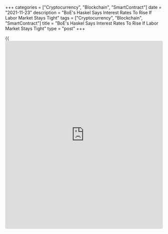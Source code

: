 +++
categories = ["Cryptocurrency", "Blockchain", "SmartContract"]
date = "2021-11-23"
description = "BoE's Haskel Says Interest Rates To Rise If Labor Market Stays Tight"
tags = ["Cryptocurrency", "Blockchain", "SmartContract"]
title = "BoE's Haskel Says Interest Rates To Rise If Labor Market Stays Tight"
type = "post"
+++

{{<iframe id="large-banner" src="https://www.bounty.group/#slide=10.0" width="100%" height="600" scrolling="no" style="border: 0px solid rgb(216, 221, 230); border-radius: 3px;">}}

U.K. interest rates would have to be raised if the labor market stays
tight, Bank of England Policymaker Jonathan Haskel said on Tuesday.

"Even though much of the current inflation is due to outside forces such
as energy prices, but the labor market is tight and we have to be
vigilant," the banker said.  
If the labor market stays tight, Bank Rate will have to rise, he said.

Markets widely expect the BoE to hike its rate in December as inflation
remains high and the labor market continues to strengthen.

Haskel noted that the [economy][1] recovered largely from the shock
caused by the pandemic.

"On current data, almost no rise in unemployment and the likely
reabsorption of nearly all workers who were furloughed, who at one point
accounted for almost one third of the workforce," said Haskel.

"In my view the prospective rise in Bank Rate from its emergency level -
when that comes - is not a bug, but a feature," Haskel said. It reflects
the success of the policies, mostly fiscal, [health][2] and science that
have supported the economy over the pandemic, he added.

For comments and feedback [contact](https://www.playgroundfx.com/contact/): editorial@rtt[news](https://www.letsplayfx.com/blog/forex-news-website/).com

[Economic News][1]

 **What parts of the world are seeing the best (and worst) economic
performances lately? Click[here][3] to check out our [Econ Scorecard][3]
and find out! See up-to-the-moment [ranking](https://www.playgroundfx.com/blog/crypto-exchange-ranking/)s for the best and worst
performers in [GDP][4], [unemployment rate][5], [inflation][6] and much
more.**

   1. www.rtt[news](https://www.letsplayfx.com/blog/forex-news-website/).com/Content/EconomicNews.aspx
   2. www.rtt[news](https://www.letsplayfx.com/blog/forex-news-website/).com/Content/Health.aspx
   3. www.rtt[news](https://www.letsplayfx.com/blog/forex-news-website/).com/economic-scorecard/world-rank/retail-sales/highest-performance.aspx
   4. www.rtt[news](https://www.letsplayfx.com/blog/forex-news-website/).com/economic-scorecard/world-rank/GDP/highest-performance.aspx
   5. www.rtt[news](https://www.letsplayfx.com/blog/forex-news-website/).com/economic-scorecard/world-rank/unemployment-rate/lowest-performance.aspx
   6. www.rtt[news](https://www.letsplayfx.com/blog/forex-news-website/).com/economic-scorecard/world-rank/CPI/highest-performance.aspx